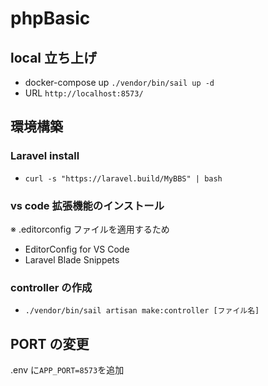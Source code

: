 # phpBasic

## local 立ち上げ

- docker-compose up
  `./vendor/bin/sail up -d`
- URL
  `http://localhost:8573/`

## 環境構築

### Laravel install

- `curl -s "https://laravel.build/MyBBS" | bash`

### vs code 拡張機能のインストール

※ .editorconfig ファイルを適用するため

- EditorConfig for VS Code
- Laravel Blade Snippets

### controller の作成

- `./vendor/bin/sail artisan make:controller [ファイル名]`

## PORT の変更

.env に`APP_PORT=8573`を追加
